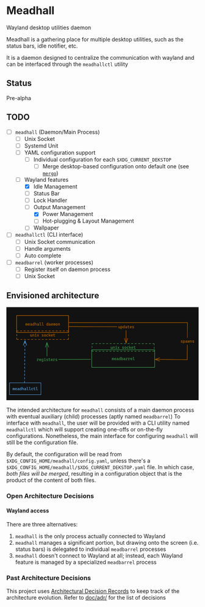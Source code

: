 # Meadhall

Wayland desktop utilities daemon

Meadhall is a gathering place for multiple desktop utilities, such as the status bars, idle notifier, etc.

It is a daemon designed to centralize the communication with wayland and can be interfaced through the `meadhallctl` utility

## Status

Pre-alpha

## TODO

- [ ] `meadhall` (Daemon/Main Process)
    - [ ] Unix Socket
    - [ ] Systemd Unit
    - [ ] YAML configuration support
        - [ ] Individual configuration for each `$XDG_CURRENT_DEKSTOP`
            - [ ] Merge desktop-based configuration onto default one (see [`mergo`](https://github.com/darccio/mergo))
    - [ ] Wayland features
        - [x] Idle Management
        - [ ] Status Bar
        - [ ] Lock Handler
        - [ ] Output Management
            - [x] Power Management
            - [ ] Hot-plugging & Layout Management
        - [ ] Wallpaper
- [ ] `meadhallctl` (CLI interface)
    - [ ] Unix Socket communication
    - [ ] Handle arguments
    - [ ] Auto complete
- [ ] `meadbarrel` (worker processes)
    - [ ] Register itself on daemon process
    - [ ] Unix Socket

## Envisioned architecture

![Architecture diagram](./doc/architecture.png)

The intended architecture for `meadhall` consists of a main daemon process with eventual auxiliary (child) processes (aptly named `meadbarrel`)
To interface with `meadhall`, the user will be provided with a CLI utility named `meadhallctl` which will support creating one-offs or on-the-fly configurations.
Nonetheless, the main interface for configuring `meadhall` will still be the configuration file.

By default, the configuration will be read from `$XDG_CONFIG_HOME/meadhall/config.yaml`, unless there's a `$XDG_CONFIG_HOME/meadhall/$XDG_CURRENT_DEKSTOP.yaml` file. In which case, *both files will be merged*, resulting in a configuration object that is the product of the content of both files.

### Open Architecture Decisions

#### Wayland access

There are three alternatives:

1. `meadhall` is the only process actually connected to Wayland
2. `meadhall` manages a significant portion, but drawing onto the screen (i.e. status bars) is delegated to individual `meadbarrel` processes
3. `meadhall` doesn't connect to Wayland at all; instead, each Wayland feature is managed by a specialized `meadbarrel` process

### Past Architecture Decisions

This project uses [Architectural Decision Records](https://adr.github.io/) to keep track of the architecture evolution. Refer to [doc/adr/](./doc/adr/) for the list of decisions
